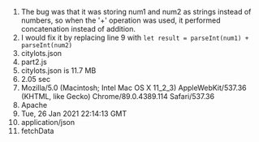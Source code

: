 1. The bug was that it was storing num1 and num2 as strings instead of numbers, so when the '+' operation was used, it performed concatenation instead of addition.
2. I would fix it by replacing line 9 with `let result = parseInt(num1) + parseInt(num2)`
3. citylots.json
4. part2.js
5. citylots.json is 11.7 MB
6. 2.05 sec
7. Mozilla/5.0 (Macintosh; Intel Mac OS X 11_2_3) AppleWebKit/537.36 (KHTML, like Gecko) Chrome/89.0.4389.114 Safari/537.36
8. Apache
9. Tue, 26 Jan 2021 22:14:13 GMT
10. application/json
11. fetchData
